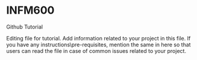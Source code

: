 # INFM600
Github Tutorial

Editing file for tutorial.
Add information related to your project in this file.
If you have any instructions\pre-requisites, mention the same in here so that users can read the file in case of common issues related to your project.
